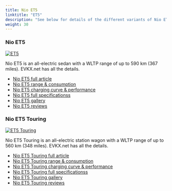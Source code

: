 ```yaml
---
title: Nio ET5
linktitle: "ET5"
description: "See below for details of the different variants of Nio ET5"
weight: 30
---
```

### Nio ET5

<a href="et5/"><img src="https://media.evkx.net/multimedia/models/nio/et5/et5/main_1_st.jpg" class="img-fluid" alt="ET5" ></a>

Nio ET5 is an all-electric sedan with a WLTP range of up to 590 km (367 miles). EVKX.net has all the details. 

- [Nio ET5 full article](et5/)
- [Nio ET5 range & consumption](et5/rangeandconsumption/)
- [Nio ET5 charging curve & performance](et5/chargingcurve/)
- [Nio ET5 full specificationss](et5/specifications/)
- [Nio ET5 gallery](et5/gallery/)
- [Nio ET5 reviews](et5/reviews/)

### Nio ET5 Touring

<a href="et5_touring/"><img src="https://media.evkx.net/multimedia/models/nio/et5/et5_touring/main_1_st.jpg" class="img-fluid" alt="ET5 Touring" ></a>

Nio ET5 Touring is an all-electric station wagon with a WLTP range of up to 560 km (348 miles). EVKX.net has all the details. 

- [Nio ET5 Touring full article](et5_touring/)
- [Nio ET5 Touring range & consumption](et5_touring/rangeandconsumption/)
- [Nio ET5 Touring charging curve & performance](et5_touring/chargingcurve/)
- [Nio ET5 Touring full specificationss](et5_touring/specifications/)
- [Nio ET5 Touring gallery](et5_touring/gallery/)
- [Nio ET5 Touring reviews](et5_touring/reviews/)

